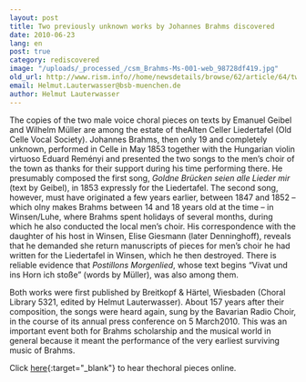 ```yaml
---
layout: post
title: Two previously unknown works by Johannes Brahms discovered
date: 2010-06-23
lang: en
post: true
category: rediscovered
image: "/uploads/_processed_/csm_Brahms-Ms-001-web_98728df419.jpg"
old_url: http://www.rism.info//home/newsdetails/browse/62/article/64/two-previously-unknown-works-by-johannes-brahms-discovered.html
email: Helmut.Lauterwasser@bsb-muenchen.de
author: Helmut Lauterwasser
---
```



The copies of the two male voice choral pieces on texts by Emanuel Geibel and Wilhelm Müller are among the estate of theAlten Celler Liedertafel (Old Celle Vocal Society). Johannes Brahms, then only 19 and completely unknown, performed in Celle in May 1853 together with the Hungarian violin virtuoso Eduard Reményi and presented the two songs to the men’s choir of the town as thanks for their support during his time performing there. He presumably composed the first song, _Goldne Brücken seien alle Lieder mir_ (text by Geibel), in 1853 expressly for the Liedertafel. The second song, however, must have originated a few years earlier, between 1847 and 1852 – which olny makes Brahms between 14 and 18 years old at the time – in Winsen/Luhe, where Brahms spent holidays of several months, during which he also conducted the local men’s choir. His correspondence with the daughter of his host in Winsen, Elise Giesmann (later Denninghoff), reveals that he demanded she return manuscripts of pieces for men’s choir he had written for the Liedertafel in Winsen, which he then destroyed. There is reliable evidence that _Postillons Morgenlied_, whose text begins “Vivat und ins Horn ich stoße” (words by Müller), was also among them.

Both works were first published by Breitkopf & Härtel, Wiesbaden (Choral Library 5321, edited by Helmut Lauterwasser). About 157 years after their composition, the songs were heard again, sung by the Bavarian Radio Choir, in the course of its annual press conference on 5 March<sup></sup>2010. This was an important event both for Brahms scholarship and the musical world in general because it meant the performance of the very earliest surviving music of Brahms.

Click [here](http://www.br-online.de/br-klassik/leporello/klassik-news-johannes-brahms-aelteste-komposition-ID1267631685660.xml){:target="_blank"} to hear thechoral pieces online.


